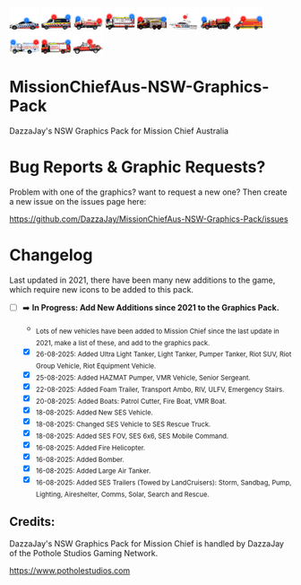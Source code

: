 ![CopIcon.](https://raw.githubusercontent.com/DazzaJay/MissionChiefAus-NSW-Graphics-Pack/main/Finished%20Icons%20Animated/Cop%20Car%20Animated.png) ![AmboIcon.](https://raw.githubusercontent.com/DazzaJay/MissionChiefAus-NSW-Graphics-Pack/main/Finished%20Icons%20Animated/Ambo%20Animated.png) ![FireIcon.](https://raw.githubusercontent.com/DazzaJay/MissionChiefAus-NSW-Graphics-Pack/main/Finished%20Icons%20Animated/Light%20Tanker%20Animated.png) ![AmbResIcon.](https://raw.githubusercontent.com/DazzaJay/MissionChiefAus-NSW-Graphics-Pack/main/Finished%20Icons%20Animated/AmbRes%20Animated.png) ![FirePumperIcon.](https://raw.githubusercontent.com/DazzaJay/MissionChiefAus-NSW-Graphics-Pack/main/Finished%20Icons%20Animated/Ariel%20Pumper%20Animated.png) ![BoatIcon.](https://raw.githubusercontent.com/DazzaJay/MissionChiefAus-NSW-Graphics-Pack/main/Finished%20Icons%20Animated/Boat%20Animated.png) ![BulkWaterIcon.](https://raw.githubusercontent.com/DazzaJay/MissionChiefAus-NSW-Graphics-Pack/main/Finished%20Icons%20Animated/Bulk%20Water%20Animated.png) ![HasmatIcon.](https://raw.githubusercontent.com/DazzaJay/MissionChiefAus-NSW-Graphics-Pack/main/Finished%20Icons%20Animated/hazmat%20Animated.png) ![HRIcon.](https://raw.githubusercontent.com/DazzaJay/MissionChiefAus-NSW-Graphics-Pack/main/Finished%20Icons%20Animated/Heavy%20Rescue%20Animated.png) ![MRIcon.](https://raw.githubusercontent.com/DazzaJay/MissionChiefAus-NSW-Graphics-Pack/main/Finished%20Icons%20Animated/Major%20Rescue%20Animated.png) ![SupIcon.](https://raw.githubusercontent.com/DazzaJay/MissionChiefAus-NSW-Graphics-Pack/main/Finished%20Icons%20Animated/Support%20Animated.png)

# MissionChiefAus-NSW-Graphics-Pack
DazzaJay's NSW Graphics Pack for Mission Chief Australia

# Bug Reports & Graphic Requests?
Problem with one of the graphics? want to request a new one?
Then create a new issue on the issues page here: 

https://github.com/DazzaJay/MissionChiefAus-NSW-Graphics-Pack/issues

# Changelog
Last updated in 2021, there have been many new additions to the game, which require new icons to be added to this pack.

- [ ] ➡️ **In Progress: Add New Additions since 2021 to the Graphics Pack.**

     - <sub>Lots of new vehicles have been added to Mission Chief since the last update in 2021, make a list of these, and add to the graphics pack.</sub>

     - [x] <sub>26-08-2025: Added Ultra Light Tanker, Light Tanker, Pumper Tanker, Riot SUV, Riot Group Vehicle, Riot Equipment Vehicle.</sub>
     - [x] <sub>25-08-2025: Added HAZMAT Pumper, VMR Vehicle, Senior Sergeant.</sub>
     - [x] <sub>22-08-2025: Added Foam Trailer, Transport Ambo, RIV, ULFV, Emergency Stairs.</sub>
     - [x] <sub>20-08-2025: Added Boats: Patrol Cutter, Fire Boat, VMR Boat.</sub>
     - [x] <sub>18-08-2025: Added New SES Vehicle.</sub>
     - [x] <sub>18-08-2025: Changed SES Vehicle to SES Rescue Truck.</sub>
     - [x] <sub>18-08-2025: Added SES FOV, SES 6x6, SES Mobile Command.</sub>
     - [x] <sub>16-08-2025: Added Fire Helicopter.</sub>
     - [x] <sub>16-08-2025: Added Bomber.</sub>
     - [x] <sub>16-08-2025: Added Large Air Tanker.</sub>
     - [x] <sub>16-08-2025: Added SES Trailers (Towed by LandCruisers): Storm, Sandbag, Pump, Lighting, Aireshelter, Comms, Solar, Search and Rescue.</sub>

## Credits:
DazzaJay's NSW Graphics Pack for Mission Chief is handled by DazzaJay of the Pothole Studios Gaming Network.

https://www.potholestudios.com
